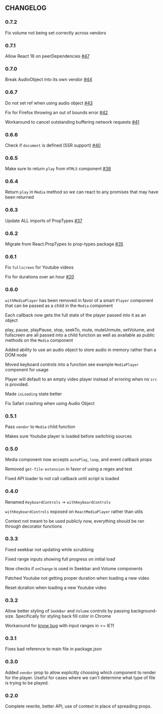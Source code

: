 ## CHANGELOG

### 0.7.2

Fix volume not being set correctly across vendors

### 0.7.1

Allow React 16 on peerDependencies
[#47](https://github.com/souporserious/react-media-player/pull/47)

### 0.7.0

Break AudioObject into its own vendor
[#44](https://github.com/souporserious/react-media-player/pull/44)

### 0.6.7

Do not set ref when using audio object
[#43](https://github.com/souporserious/react-media-player/pull/43)

Fix for Firefox throwing an out of bounds error
[#42](https://github.com/souporserious/react-media-player/pull/42)

Workaround to cancel outstanding buffering network requests
[#41](https://github.com/souporserious/react-media-player/pull/41)

### 0.6.6

Check if `document` is defined (SSR support)
[#40](https://github.com/souporserious/react-media-player/pull/40)

### 0.6.5

Make sure to return `play` from `HTML5` component
[#38](https://github.com/souporserious/react-media-player/pull/38)

### 0.6.4

Return `play` in `Media` method so we can react to any promises that may have
been returned

### 0.6.3

Update ALL imports of PropTypes
[#37](https://github.com/souporserious/react-media-player/pull/37)

### 0.6.2

Migrate from React.PropTypes to prop-types package
[#35](https://github.com/souporserious/react-media-player/pull/35)

### 0.6.1

Fix `fullscreen` for Youtube videos

Fix for durations over an hour
[#20](https://github.com/souporserious/react-media-player/pull/20)

### 0.6.0

`withMediaPlayer` has been removed in favor of a smart `Player` component that
can be passed as a child in the `Media` component

Each callback now gets the full state of the player passed into it as an object

play, pause, playPause, stop, seekTo, mute, muteUnmute, setVolume, and
fullscreen are all passed into a child function as well as available as public
methods on the `Media` component

Added ability to use an audio object to store audio in memory rather than a DOM
node

Moved keyboard controls into a function see example `MediaPlayer` component for
usage

Player will default to an empty video player instead of erroring when no `src`
is provided.

Made `isLoading` state better

Fix Safari crashing when using Audio Object

### 0.5.1

Pass `vendor` to `Media` child function

Makes sure Youtube player is loaded before switching sources

### 0.5.0

Media component now accepts `autoPlay`, `loop`, and event callback props

Removed `get-file-extension` in favor of using a regex and test

Fixed API loader to not call callback until script is loaded

### 0.4.0

Renamed `KeyboardControls` -> `withKeyboardControls`

`withKeyboardControls` exposed on `ReactMediaPlayer` rather than utils

Context not meant to be used publicly now, everything should be ran through
decorator functions

### 0.3.3

Fixed seekbar not updating while scrubbing

Fixed range inputs showing full progress on initial load

Now checks if `onChange` is used in Seekbar and Volume components

Patched Youtube not getting proper duration when loading a new video

Reset duration when loading a new Youtube video

### 0.3.2

Allow better styling of `SeekBar` and `Volume` controls by passing
background-size. Specifically for styling back fill color in Chrome

Workaround for [know bug](https://github.com/facebook/react/issues/554) with
input ranges in <= IE11

### 0.3.1

Fixes bad reference to main file in package.json

### 0.3.0

Added `vendor` prop to allow explicitly choosing which component to render for
the player. Useful for cases where we can't determine what type of file is
trying to be played.

### 0.2.0

Complete rewrite, better API, use of context in place of spreading props.
